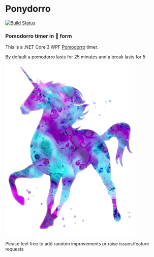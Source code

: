 # Ponydorro

[![Build Status](https://saragowen89.visualstudio.com/GitHubPipelines/_apis/build/status/dynamictulip.Ponydorro?branchName=master)](https://saragowen89.visualstudio.com/GitHubPipelines/_build/latest?definitionId=16&branchName=master)

### Pomodorro timer in :unicorn: form

This is a .NET Core 3 WPF [Pomodorro](https://francescocirillo.com/pages/pomodoro-technique) timer.

By default a pomodorro lasts for 25 minutes and a break lasts for 5

![Ponydorro image](/Pomo-Shiny/Media/unicorn2.png)

Please feel free to add random improvements or raise issues/feature requests
